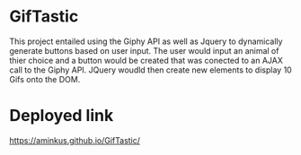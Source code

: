 # GifTastic
This project entailed using the Giphy API as well as Jquery to dynamically generate buttons based on user input. The user would input an animal of thier choice and a button would be created that was conected to an AJAX call to the Giphy API. JQuery woudld then create new elements to display 10 Gifs onto the DOM. 

# Deployed link
https://aminkus.github.io/GifTastic/
